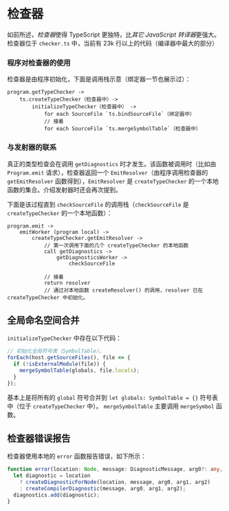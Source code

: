 # 检查器

如前所述，*检查器*使得 TypeScript 更独特，比*其它 JavaScript 转译器*更强大。检查器位于 `checker.ts` 中，当前有 23k 行以上的代码（编译器中最大的部分）

### 程序对检查器的使用

检查器是由程序初始化，下面是调用栈示意（绑定器一节也展示过）：

```
program.getTypeChecker ->
    ts.createTypeChecker（检查器中）->
        initializeTypeChecker（检查器中） ->
            for each SourceFile `ts.bindSourceFile`（绑定器中）
            // 接着
            for each SourceFile `ts.mergeSymbolTable`（检查器中）
```

### 与发射器的联系

真正的类型检查会在调用 `getDiagnostics` 时才发生。该函数被调用时（比如由 `Program.emit` 请求），检查器返回一个 `EmitResolver`（由程序调用检查器的 `getEmitResolver` 函数得到），`EmitResolver` 是 `createTypeChecker` 的一个本地函数的集合。介绍发射器时还会再次提到。

下面是该过程直到 `checkSourceFile` 的调用栈（`checkSourceFile` 是 `createTypeChecker` 的一个本地函数）：

```
program.emit ->
    emitWorker (program local) ->
        createTypeChecker.getEmitResolver ->
            // 第一次调用下面的几个 createTypeChecker 的本地函数
            call getDiagnostics ->
                getDiagnosticsWorker ->
                    checkSourceFile

            // 接着
            return resolver
            // 通过对本地函数 createResolver() 的调用，resolver 已在 createTypeChecker 中初始化。
```

## 全局命名空间合并

`initializeTypeChecker` 中存在以下代码：

```ts
// 初始化全局符号表（SymbolTable）。
forEach(host.getSourceFiles(), file => {
  if (!isExternalModule(file)) {
    mergeSymbolTable(globals, file.locals);
  }
});
```

基本上是将所有的 `global` 符号合并到 `let globals: SymbolTable = {}` 符号表中（位于 `createTypeChecker` 中）。
`mergeSymbolTable` 主要调用 `mergeSymbol` 函数。

## 检查器错误报告

检查器使用本地的 `error` 函数报告错误，如下所示：

```ts
function error(location: Node, message: DiagnosticMessage, arg0?: any, arg1?: any, arg2?: any): void {
  let diagnostic = location
    ? createDiagnosticForNode(location, message, arg0, arg1, arg2)
    : createCompilerDiagnostic(message, arg0, arg1, arg2);
  diagnostics.add(diagnostic);
}
```
